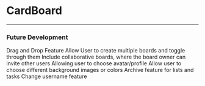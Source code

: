 # CardBoard
___

### Future Development
Drag and Drop Feature
Allow User to create multiple boards and toggle through them
Include collaborative boards, where the board owner can invite other users
Allowing user to choose avatar/profile
Allow user to choose different background images or colors
Archive feature for lists and tasks
Change username feature
